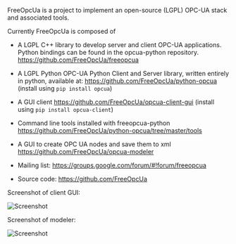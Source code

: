 FreeOpcUa is a project to implement an open-source (LGPL) OPC-UA stack and associated tools. 

Currently FreeOpcUa is composed of
* A LGPL C++ library to develop server and client OPC-UA applications. Python bindings can be found in the opcua-python repository. https://github.com/FreeOpcUa/freeopcua
* A LGPL Python OPC-UA Python Client and Server library, written entirely in python, available at: https://github.com/FreeOpcUa/python-opcua (install using `pip install opcua`)
* A GUI client https://github.com/FreeOpcUa/opcua-client-gui (install using `pip install opcua-client`)
* Command line tools installed with freeopcua-python https://github.com/FreeOpcUa/python-opcua/tree/master/tools 
* A GUI to create OPC UA nodes and save them to xml https://github.com/FreeOpcUa/opcua-modeler

* Mailing list: https://groups.google.com/forum/#!forum/freeopcua
* Source code: https://github.com/FreeOpcUa

Screenshot of client GUI:


![Screenshot](/screenshot.png?raw=true "Screenshot")

Screenshot of modeler:


![Screenshot](/screenshot-modeler.png?raw=true "Screenshot")
